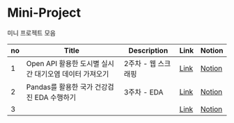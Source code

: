 # Mini-Project

미니 프로젝트 모음

| no  | Title                                                  | Description         | Link                                             | Notion                                                               |
| --- | ------------------------------------------------------ | ------------------- | ------------------------------------------------ | -------------------------------------------------------------------- |
| 1   | Open API 활용한 도시별 실시간 대기오염 데이터 가져오기            | 2주차 - 웹 스크래핑     | [Link](./2주차/02_busan_air.ipynb)                 | [Notion](https://www.notion.so/3f1af94f86164410bd164c07971228f9)     |
| 2   | Pandas를 활용한 국가 건강검진 EDA 수행하기                     | 3주차 - EDA          | [Link](./3주차/03_EDA_국가건강검진_염정아.ipynb)        | [Notion](https://www.notion.so/EDA-c799a5fcdd7e44f6ac8bd7d452554daf) |
| 3   |                      |          | [Link]()        | [Notion]() |

